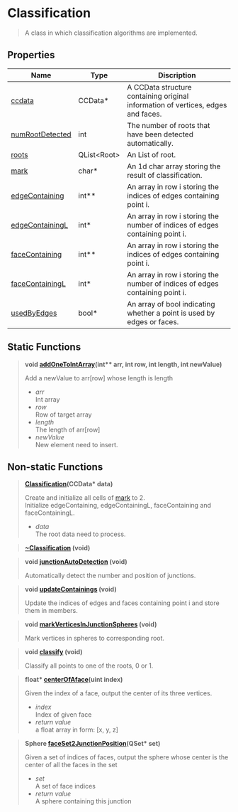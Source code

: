 # Classification
<a id="this"></a>

[Classification]: #this

> A class in which classification algorithms are implemented.

## Properties
[ccdata]: #ccdata
[numRootDetected]: #nord
[roots]: #roots
[mark]: #mk
[edgeContaining]: #ec
[edgeContainingL]: #ecn
[faceContaining]: #fc
[faceContainingL]: #fcn
[usedByEdges]: #ube

| Name                               | Type      | Discription                                |
| ---------------------------------- | --------- | ------------------------------------------ |
| [ccdata]<a id='ccdata'></a> | CCData*    | A CCData structure containing original information of vertices, edges and faces. |
| [numRootDetected]<a id='nord'></a> | int    | The number of roots that have been detected automatically. |
| [roots]<a id='roots'></a> | QList\<Root\>    | An List of root. |
| [mark]<a id='mk'></a> | char*    | An 1d char array storing the result of classification. |
| [edgeContaining]<a id='ec'></a> | int**    | An array in row i storing the indices of edges containing point i. |
| [edgeContainingL]<a id='ecn'></a> | int*    | An array in row i storing the number of indices of edges containing point i. |
| [faceContaining]<a id='fc'></a> | int**    | An array in row i storing the indices of edges containing point i. |
| [faceContainingL]<a id='fcn'></a> | int*    | An array in row i storing the number of indices of edges containing point i. |
| [usedByEdges]<a id='ube'></a> | bool*    | An array of bool indicating whether a point is used by edges or faces. |

## Static Functions
[addOneToIntArray]:#aotia

> <a id='aotia'></a>
> **void [addOneToIntArray](int\*\* arr, int row, int length, int newValue)** 
>   
>   Add a newValue to arr[row] whose length is length
> 
> * *arr*  
>   Int array 
> * *row*  
>   Row of target array
> * *length*  
>   The length of arr[row]
> * *newValue*  
>   New element need to insert.

## Non-static Functions
[Classification]:#classification

> <a id='classification'></a>
> **[Classification](CCData\* data)** 
>   
>   Create and initialize all cells of [mark] to 2.  
>   Initialize edgeContaining, edgeContainingL, faceContaining and faceContainingL.
> 
> * *data*  
>   The root data need to process.  
> 

[~Classification]:#nclassification

> <a id='nclassification'></a>
> **[~Classification] (void)**   

[junctionAutoDetection]:#jad

> <a id='jad'></a>
> **void [junctionAutoDetection] (void)** 
>   
>   Automatically detect the number and position of junctions.



[updateContainings]:#updatecontaining

> <a id='updatecontaining'></a>
> **void [updateContainings] (void)**   
> 
> Update the indices of edges and faces containing point i and store them in members.

[markVerticesInJunctionSpheres]:#mark-in-spheres

><a id='mark-in-spheres'></a>
> **void [markVerticesInJunctionSpheres] (void)**  
> 
> Mark vertices in spheres to corresponding root.
> 

[classify]:#clsf

><a id='clsf'></a>
> **void [classify] (void)**  
> 
> Classify all points to one of the roots, 0 or 1.

[centerOfAface]:#coaf
> <a id='coaf'></a>
> **float\* [centerOfAface](uint index)** 
>   
>   Given the index of a face, output the center of its three vertices.
> 
> * *index*  
>   Index of given face 
> * *return value*  
>   a float array in form: [x, y, z]

[faceSet2JunctionPosition]:#fs2jp
> <a id='fs2jp'></a>
> **Sphere [faceSet2JunctionPosition](QSet<uint>\* set)** 
>   
>   Given a set of indices of faces, output the sphere whose center is the center of all the faces in the set
> 
> * *set*  
>   A set of face indices
> * *return value*  
>   A sphere containing this junction